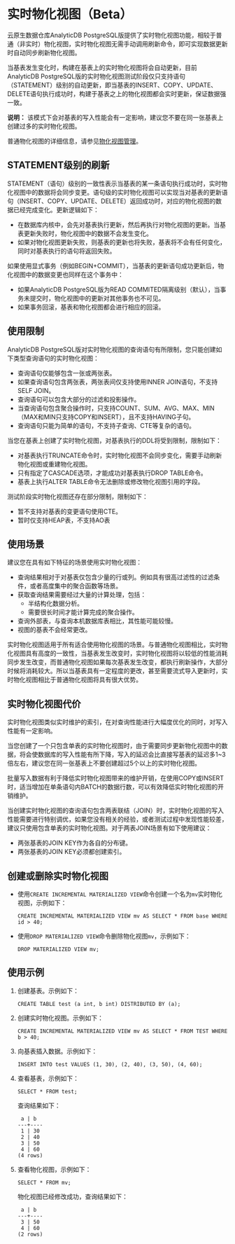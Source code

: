 # 实时物化视图（Beta）

云原生数据仓库AnalyticDB PostgreSQL版提供了实时物化视图功能，相较于普通（非实时）物化视图，实时物化视图无需手动调用刷新命令，即可实现数据更新时自动同步刷新物化视图。

当基表发生变化时，构建在基表上的实时物化视图将会自动更新，目前AnalyticDB PostgreSQL版的实时物化视图测试阶段仅只支持语句（STATEMENT）级别的自动更新，即当基表的INSERT、COPY、UPDATE、DELETE语句执行成功时，构建于基表之上的物化视图都会实时更新，保证数据强一致。

**说明：** 该模式下会对基表的写入性能会有一定影响，建议您不要在同一张基表上创建过多的实时物化视图。

普通物化视图的详细信息，请参见[物化视图管理](/intl.zh-CN/数据管理/物化视图管理.md)。

## STATEMENT级别的刷新

STATEMENT（语句）级别的一致性表示当基表的某一条语句执行成功时，实时物化视图中的数据将会同步变更。语句级的实时物化视图可以实现当对基表的更新语句（INSERT、COPY、UPDATE、DELETE）返回成功时，对应的物化视图的数据已经完成变化。更新逻辑如下：

-   在数据库内核中，会先对基表执行更新，然后再执行对物化视图的更新。当基表更新失败时，物化视图中的数据不会发生变化。
-   如果对物化视图更新失败，则基表的更新也将失败，基表将不会有任何变化，同时对基表执行的语句将返回失败。

如果使用显式事务（例如BEGIN+COMMIT），当基表的更新语句成功更新后，物化视图中的数据变更也同样在这个事务中：

-   如果AnalyticDB PostgreSQL版为READ COMMITED隔离级别（默认），当事务未提交时，物化视图中的更新对其他事务也不可见。
-   如果事务回滚，基表和物化视图都会进行相应的回滚。

## 使用限制

AnalyticDB PostgreSQL版对实时物化视图的查询语句有所限制，您只能创建如下类型查询语句的实时物化视图：

-   查询语句仅能够包含一张或两张表。
-   如果查询语句包含两张表，两张表间仅支持使用INNER JOIN语句，不支持SELF JOIN。
-   查询语句可以包含大部分的过滤和投影操作。
-   当查询语句包含聚合操作时，只支持COUNT、SUM、AVG、MAX、MIN（MAX和MIN只支持COPY和INSERT），且不支持HAVING子句。
-   查询语句只能为简单的语句，不支持子查询、CTE等复杂的语句。

当您在基表上创建了实时物化视图，对基表执行的DDL将受到限制，限制如下：

-   对基表执行TRUNCATE命令时，实时物化视图不会同步变化，需要手动刷新物化视图或重建物化视图。
-   只有指定了CASCADE选项，才能成功对基表执行DROP TABLE命令。
-   基表上执行ALTER TABLE命令无法删除或修改物化视图引用的字段。

测试阶段实时物化视图还存在部分限制，限制如下：

-   暂不支持对基表的变更语句使用CTE。
-   暂时仅支持HEAP表，不支持AO表

## 使用场景

建议您在具有如下特征的场景使用实时物化视图：

-   查询结果相对于对基表仅包含少量的行或列。例如具有很高过滤性的过滤条件，或者高度集中的聚合函数等场景。
-   获取查询结果需要经过大量的计算处理，包括：
    -   半结构化数据分析。
    -   需要很长时间才能计算完成的聚合操作。
-   查询外部表，与查询本机数据库表相比，其性能可能较慢。
-   视图的基表不会经常更改。

实时物化视图适用于所有适合使用物化视图的场景。与普通物化视图相比，实时物化视图具有高度的一致性，当基表发生改变时，实时物化视图将以较低的性能消耗同步发生改变，而普通物化视图如果每次基表发生改变，都执行刷新操作，大部分时候将消耗较大。所以当基表具有一定程度的更改，甚至需要流式导入更新时，实时物化视图相比于普通物化视图将具有很大优势。

## 实时物化视图代价

实时物化视图类似实时维护的索引，在对查询性能进行大幅度优化的同时，对写入性能有一定影响。

当您创建了一个只包含单表的实时物化视图时，由于需要同步更新物化视图中的数据，将会使数据库的写入性能有所下降，写入的延迟会比直接写基表的延迟多1~3倍左右，建议您在同一张基表上不要创建超过5个以上的实时物化视图。

批量写入数据有利于降低实时物化视图带来的维护开销，在使用COPY或INSERT时，适当增加在单条语句内BATCH的数据行数，可以有效降低实时物化视图的开销维护。

当创建实时物化视图的查询语句包含两表联结（JOIN）时，实时物化视图的写入性能需要进行特别调优，如果您没有相关的经验，或者测试过程中发现性能较差，建议只使用包含单表的实时物化视图。对于两表JOIN场景有如下使用建议：

-   两张基表的JOIN KEY作为各自的分布键。
-   两张基表的JOIN KEY必须都创建索引。

## 创建或删除实时物化视图

-   使用`CREATE INCREMENTAL MATERIALIZED VIEW`命令创建一个名为`mv`实时物化视图，示例如下：

    ```
    CREATE INCREMENTAL MATERIALIZED VIEW mv AS SELECT * FROM base WHERE id > 40;
    ```

-   使用`DROP MATERIALIZED VIEW`命令删除物化视图`mv`，示例如下：

    ```
    DROP MATERIALIZED VIEW mv;
    ```


## 使用示例

1.  创建基表。示例如下：

    ```
    CREATE TABLE test (a int, b int) DISTRIBUTED BY (a);
    ```

2.  创建实时物化视图。示例如下：

    ```
    CREATE INCREMENTAL MATERIALIZED VIEW mv AS SELECT * FROM TEST WHERE b > 40;
    ```

3.  向基表插入数据。示例如下：

    ```
    INSERT INTO test VALUES (1, 30), (2, 40), (3, 50), (4, 60);
    ```

4.  查看基表，示例如下：

    ```
    SELECT * FROM test;
    ```

    查询结果如下：

    ```
     a | b
    ---+----
     1 | 30
     2 | 40
     3 | 50
     4 | 60
    (4 rows)
    ```

5.  查看物化视图，示例如下：

    ```
    SELECT * FROM mv;
    ```

    物化视图已经修改成功，查询结果如下：

    ```
     a | b
    ---+----
     3 | 50
     4 | 60
    (2 rows)
    ```


